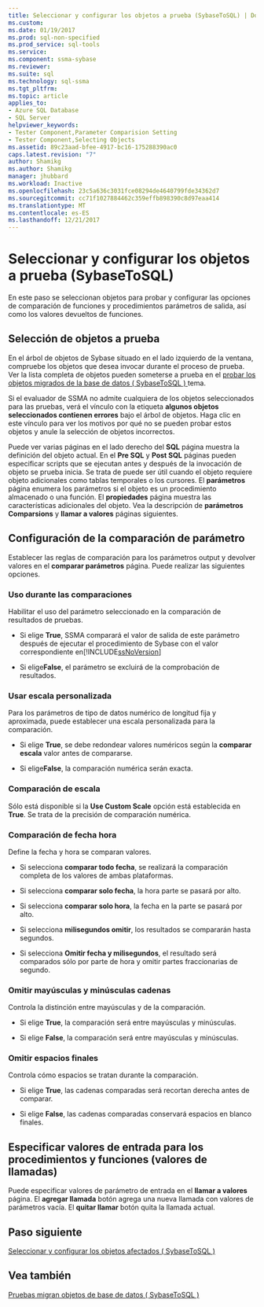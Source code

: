```yaml
---
title: Seleccionar y configurar los objetos a prueba (SybaseToSQL) | Documentos de Microsoft
ms.custom: 
ms.date: 01/19/2017
ms.prod: sql-non-specified
ms.prod_service: sql-tools
ms.service: 
ms.component: ssma-sybase
ms.reviewer: 
ms.suite: sql
ms.technology: sql-ssma
ms.tgt_pltfrm: 
ms.topic: article
applies_to:
- Azure SQL Database
- SQL Server
helpviewer_keywords:
- Tester Component,Parameter Comparision Setting
- Tester Component,Selecting Objects
ms.assetid: 89c23aad-bfee-4917-bc16-175288390ac0
caps.latest.revision: "7"
author: Shamikg
ms.author: Shamikg
manager: jhubbard
ms.workload: Inactive
ms.openlocfilehash: 23c5a636c3031fce08294de4640799fde34362d7
ms.sourcegitcommit: cc71f1027884462c359effb898390c8d97eaa414
ms.translationtype: MT
ms.contentlocale: es-ES
ms.lasthandoff: 12/21/2017
---
```

# <a name="selecting-and-configuring-objects-to-test-sybasetosql"></a>Seleccionar y configurar los objetos a prueba (SybaseToSQL)
En este paso se seleccionan objetos para probar y configurar las opciones de comparación de funciones y procedimientos parámetros de salida, así como los valores devueltos de funciones.  
  
## <a name="selection-of-objects-to-test"></a>Selección de objetos a prueba  
En el árbol de objetos de Sybase situado en el lado izquierdo de la ventana, compruebe los objetos que desea invocar durante el proceso de prueba. Ver la lista completa de objetos pueden someterse a prueba en el [probar los objetos migrados de la base de datos &#40; SybaseToSQL &#41; ](../../ssma/sybase/testing-migrated-database-objects-sybasetosql.md) tema.  
  
Si el evaluador de SSMA no admite cualquiera de los objetos seleccionados para las pruebas, verá el vínculo con la etiqueta **algunos objetos seleccionados contienen errores** bajo el árbol de objetos. Haga clic en este vínculo para ver los motivos por qué no se pueden probar estos objetos y anule la selección de objetos incorrectos.  
  
Puede ver varias páginas en el lado derecho del **SQL** página muestra la definición del objeto actual. En el **Pre SQL** y **Post SQL** páginas pueden especificar scripts que se ejecutan antes y después de la invocación de objeto se prueba inicia. Se trata de puede ser útil cuando el objeto requiere objeto adicionales como tablas temporales o los cursores. El **parámetros** página enumera los parámetros si el objeto es un procedimiento almacenado o una función. El **propiedades** página muestra las características adicionales del objeto. Vea la descripción de **parámetros Comparsions** y **llamar a valores** páginas siguientes.  
  
## <a name="parameter-comparison-settings"></a>Configuración de la comparación de parámetro  
Establecer las reglas de comparación para los parámetros output y devolver valores en el **comparar parámetros** página. Puede realizar las siguientes opciones.  
  
### <a name="use-during-comparisons"></a>Uso durante las comparaciones  
Habilitar el uso del parámetro seleccionado en la comparación de resultados de pruebas.  
  
-   Si elige **True**, SSMA comparará el valor de salida de este parámetro después de ejecutar el procedimiento de Sybase con el valor correspondiente en[!INCLUDE[ssNoVersion](../../includes/ssnoversion_md.md)]  
  
-   Si elige**False**, el parámetro se excluirá de la comprobación de resultados.  
  
### <a name="use-custom-scale"></a>Usar escala personalizada  
Para los parámetros de tipo de datos numérico de longitud fija y aproximada, puede establecer una escala personalizada para la comparación.  
  
-   Si elige **True**, se debe redondear valores numéricos según la **comparar escala** valor antes de compararse.  
  
-   Si elige**False**, la comparación numérica serán exacta.  
  
### <a name="comparing-scale"></a>Comparación de escala  
Sólo está disponible si la **Use Custom Scale** opción está establecida en **True**. Se trata de la precisión de comparación numérica.  
  
### <a name="date-time-comparing"></a>Comparación de fecha hora  
Define la fecha y hora se comparan valores.  
  
-   Si selecciona **comparar todo fecha**, se realizará la comparación completa de los valores de ambas plataformas.  
  
-   Si selecciona **comparar solo fecha**, la hora parte se pasará por alto.  
  
-   Si selecciona **comparar solo hora**, la fecha en la parte se pasará por alto.  
  
-   Si selecciona **milisegundos omitir**, los resultados se compararán hasta segundos.  
  
-   Si selecciona **Omitir fecha y milisegundos**, el resultado será comparados sólo por parte de hora y omitir partes fraccionarias de segundo.  
  
### <a name="ignore-strings-case"></a>Omitir mayúsculas y minúsculas cadenas  
Controla la distinción entre mayúsculas y de la comparación.  
  
-   Si elige **True**, la comparación será entre mayúsculas y minúsculas.  
  
-   Si elige **False**, la comparación será entre mayúsculas y minúsculas.  
  
### <a name="ignore-trailing-spaces"></a>Omitir espacios finales  
Controla cómo espacios se tratan durante la comparación.  
  
-   Si elige **True**, las cadenas comparadas será recortan derecha antes de comparar.  
  
-   Si elige **False**, las cadenas comparadas conservará espacios en blanco finales.  
  
## <a name="specify-input-values-for-procedures-and-functions-call-values"></a>Especificar valores de entrada para los procedimientos y funciones (valores de llamadas)  
Puede especificar valores de parámetro de entrada en el **llamar a valores** página. El **agregar llamada** botón agrega una nueva llamada con valores de parámetros vacía. El **quitar llamar** botón quita la llamada actual.  
  
## <a name="next-step"></a>Paso siguiente  
[Seleccionar y configurar los objetos afectados &#40; SybaseToSQL &#41;](../../ssma/sybase/selecting-and-configuring-affected-objects-sybasetosql.md)  
  
## <a name="see-also"></a>Vea también  
[Pruebas migran objetos de base de datos &#40; SybaseToSQL &#41;](../../ssma/sybase/testing-migrated-database-objects-sybasetosql.md)  
  
